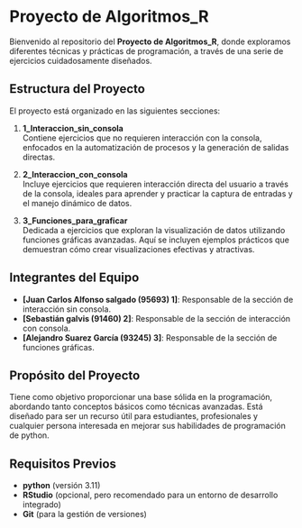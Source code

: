# Proyecto de Algoritmos_R

Bienvenido al repositorio del **Proyecto de Algoritmos_R**, donde exploramos diferentes técnicas y prácticas de programación, a través de una serie de ejercicios cuidadosamente diseñados.

## Estructura del Proyecto

El proyecto está organizado en las siguientes secciones:

1. **1_Interaccion_sin_consola**  
   Contiene ejercicios que no requieren interacción con la consola, enfocados en la automatización de procesos y la generación de salidas directas.

2. **2_Interaccion_con_consola**  
   Incluye ejercicios que requieren interacción directa del usuario a través de la consola, ideales para aprender y practicar la captura de entradas y el manejo dinámico de datos.

3. **3_Funciones_para_graficar**  
   Dedicada a ejercicios que exploran la visualización de datos utilizando funciones gráficas avanzadas. Aquí se incluyen ejemplos prácticos que demuestran cómo crear visualizaciones efectivas y atractivas.

## Integrantes del Equipo

- **[Juan Carlos Alfonso salgado (95693) 1]**: Responsable de la sección de interacción sin consola.
- **[Sebastián galvis (91460) 2]**: Responsable de la sección de interacción con consola.
- **[Alejandro Suarez García (93245) 3]**: Responsable de la sección de funciones gráficas.

## Propósito del Proyecto

Tiene como objetivo proporcionar una base sólida en la programación, abordando tanto conceptos básicos como técnicas avanzadas. Está diseñado para ser un recurso útil para estudiantes, profesionales y cualquier persona interesada 
en mejorar sus habilidades de programación de python.

## Requisitos Previos

- **python** (versión 3.11)
- **RStudio** (opcional, pero recomendado para un entorno de desarrollo integrado)
- **Git** (para la gestión de versiones)

